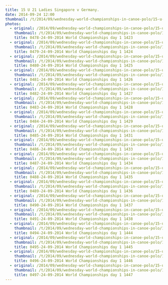 ```yaml
---
title: 15 U 21 Ladies Singapore v Germany.
date: 2014-09-24 12:00
thumbnail: /t/2014/09/wednesday-world-championships-in-canoe-polo/15-u-21-ladies-singapore-v-germany/0478-24-09-2014-world-championships-day-1-1423.jpg
photos:
  - original: /2014/09/wednesday-world-championships-in-canoe-polo/15-u-21-ladies-singapore-v-germany/0478-24-09-2014-world-championships-day-1-1423.jpg
    thumbnail: /t/2014/09/wednesday-world-championships-in-canoe-polo/15-u-21-ladies-singapore-v-germany/0478-24-09-2014-world-championships-day-1-1423.jpg
    title: 0478-24-09-2014 World Championships day 1 1423
  - original: /2014/09/wednesday-world-championships-in-canoe-polo/15-u-21-ladies-singapore-v-germany/0479-24-09-2014-world-championships-day-1-1424.jpg
    thumbnail: /t/2014/09/wednesday-world-championships-in-canoe-polo/15-u-21-ladies-singapore-v-germany/0479-24-09-2014-world-championships-day-1-1424.jpg
    title: 0479-24-09-2014 World Championships day 1 1424
  - original: /2014/09/wednesday-world-championships-in-canoe-polo/15-u-21-ladies-singapore-v-germany/0480-24-09-2014-world-championships-day-1-1425.jpg
    thumbnail: /t/2014/09/wednesday-world-championships-in-canoe-polo/15-u-21-ladies-singapore-v-germany/0480-24-09-2014-world-championships-day-1-1425.jpg
    title: 0480-24-09-2014 World Championships day 1 1425
  - original: /2014/09/wednesday-world-championships-in-canoe-polo/15-u-21-ladies-singapore-v-germany/0481-24-09-2014-world-championships-day-1-1426.jpg
    thumbnail: /t/2014/09/wednesday-world-championships-in-canoe-polo/15-u-21-ladies-singapore-v-germany/0481-24-09-2014-world-championships-day-1-1426.jpg
    title: 0481-24-09-2014 World Championships day 1 1426
  - original: /2014/09/wednesday-world-championships-in-canoe-polo/15-u-21-ladies-singapore-v-germany/0482-24-09-2014-world-championships-day-1-1427.jpg
    thumbnail: /t/2014/09/wednesday-world-championships-in-canoe-polo/15-u-21-ladies-singapore-v-germany/0482-24-09-2014-world-championships-day-1-1427.jpg
    title: 0482-24-09-2014 World Championships day 1 1427
  - original: /2014/09/wednesday-world-championships-in-canoe-polo/15-u-21-ladies-singapore-v-germany/0483-24-09-2014-world-championships-day-1-1428.jpg
    thumbnail: /t/2014/09/wednesday-world-championships-in-canoe-polo/15-u-21-ladies-singapore-v-germany/0483-24-09-2014-world-championships-day-1-1428.jpg
    title: 0483-24-09-2014 World Championships day 1 1428
  - original: /2014/09/wednesday-world-championships-in-canoe-polo/15-u-21-ladies-singapore-v-germany/0484-24-09-2014-world-championships-day-1-1429.jpg
    thumbnail: /t/2014/09/wednesday-world-championships-in-canoe-polo/15-u-21-ladies-singapore-v-germany/0484-24-09-2014-world-championships-day-1-1429.jpg
    title: 0484-24-09-2014 World Championships day 1 1429
  - original: /2014/09/wednesday-world-championships-in-canoe-polo/15-u-21-ladies-singapore-v-germany/0485-24-09-2014-world-championships-day-1-1431.jpg
    thumbnail: /t/2014/09/wednesday-world-championships-in-canoe-polo/15-u-21-ladies-singapore-v-germany/0485-24-09-2014-world-championships-day-1-1431.jpg
    title: 0485-24-09-2014 World Championships day 1 1431
  - original: /2014/09/wednesday-world-championships-in-canoe-polo/15-u-21-ladies-singapore-v-germany/0486-24-09-2014-world-championships-day-1-1433.jpg
    thumbnail: /t/2014/09/wednesday-world-championships-in-canoe-polo/15-u-21-ladies-singapore-v-germany/0486-24-09-2014-world-championships-day-1-1433.jpg
    title: 0486-24-09-2014 World Championships day 1 1433
  - original: /2014/09/wednesday-world-championships-in-canoe-polo/15-u-21-ladies-singapore-v-germany/0487-24-09-2014-world-championships-day-1-1434.jpg
    thumbnail: /t/2014/09/wednesday-world-championships-in-canoe-polo/15-u-21-ladies-singapore-v-germany/0487-24-09-2014-world-championships-day-1-1434.jpg
    title: 0487-24-09-2014 World Championships day 1 1434
  - original: /2014/09/wednesday-world-championships-in-canoe-polo/15-u-21-ladies-singapore-v-germany/0488-24-09-2014-world-championships-day-1-1435.jpg
    thumbnail: /t/2014/09/wednesday-world-championships-in-canoe-polo/15-u-21-ladies-singapore-v-germany/0488-24-09-2014-world-championships-day-1-1435.jpg
    title: 0488-24-09-2014 World Championships day 1 1435
  - original: /2014/09/wednesday-world-championships-in-canoe-polo/15-u-21-ladies-singapore-v-germany/0489-24-09-2014-world-championships-day-1-1436.jpg
    thumbnail: /t/2014/09/wednesday-world-championships-in-canoe-polo/15-u-21-ladies-singapore-v-germany/0489-24-09-2014-world-championships-day-1-1436.jpg
    title: 0489-24-09-2014 World Championships day 1 1436
  - original: /2014/09/wednesday-world-championships-in-canoe-polo/15-u-21-ladies-singapore-v-germany/0490-24-09-2014-world-championships-day-1-1437.jpg
    thumbnail: /t/2014/09/wednesday-world-championships-in-canoe-polo/15-u-21-ladies-singapore-v-germany/0490-24-09-2014-world-championships-day-1-1437.jpg
    title: 0490-24-09-2014 World Championships day 1 1437
  - original: /2014/09/wednesday-world-championships-in-canoe-polo/15-u-21-ladies-singapore-v-germany/0491-24-09-2014-world-championships-day-1-1438.jpg
    thumbnail: /t/2014/09/wednesday-world-championships-in-canoe-polo/15-u-21-ladies-singapore-v-germany/0491-24-09-2014-world-championships-day-1-1438.jpg
    title: 0491-24-09-2014 World Championships day 1 1438
  - original: /2014/09/wednesday-world-championships-in-canoe-polo/15-u-21-ladies-singapore-v-germany/0494-24-09-2014-world-championships-day-1-1444.jpg
    thumbnail: /t/2014/09/wednesday-world-championships-in-canoe-polo/15-u-21-ladies-singapore-v-germany/0494-24-09-2014-world-championships-day-1-1444.jpg
    title: 0494-24-09-2014 World Championships day 1 1444
  - original: /2014/09/wednesday-world-championships-in-canoe-polo/15-u-21-ladies-singapore-v-germany/0495-24-09-2014-world-championships-day-1-1445.jpg
    thumbnail: /t/2014/09/wednesday-world-championships-in-canoe-polo/15-u-21-ladies-singapore-v-germany/0495-24-09-2014-world-championships-day-1-1445.jpg
    title: 0495-24-09-2014 World Championships day 1 1445
  - original: /2014/09/wednesday-world-championships-in-canoe-polo/15-u-21-ladies-singapore-v-germany/0496-24-09-2014-world-championships-day-1-1446.jpg
    thumbnail: /t/2014/09/wednesday-world-championships-in-canoe-polo/15-u-21-ladies-singapore-v-germany/0496-24-09-2014-world-championships-day-1-1446.jpg
    title: 0496-24-09-2014 World Championships day 1 1446
  - original: /2014/09/wednesday-world-championships-in-canoe-polo/15-u-21-ladies-singapore-v-germany/0497-24-09-2014-world-championships-day-1-1447.jpg
    thumbnail: /t/2014/09/wednesday-world-championships-in-canoe-polo/15-u-21-ladies-singapore-v-germany/0497-24-09-2014-world-championships-day-1-1447.jpg
    title: 0497-24-09-2014 World Championships day 1 1447
---
```

